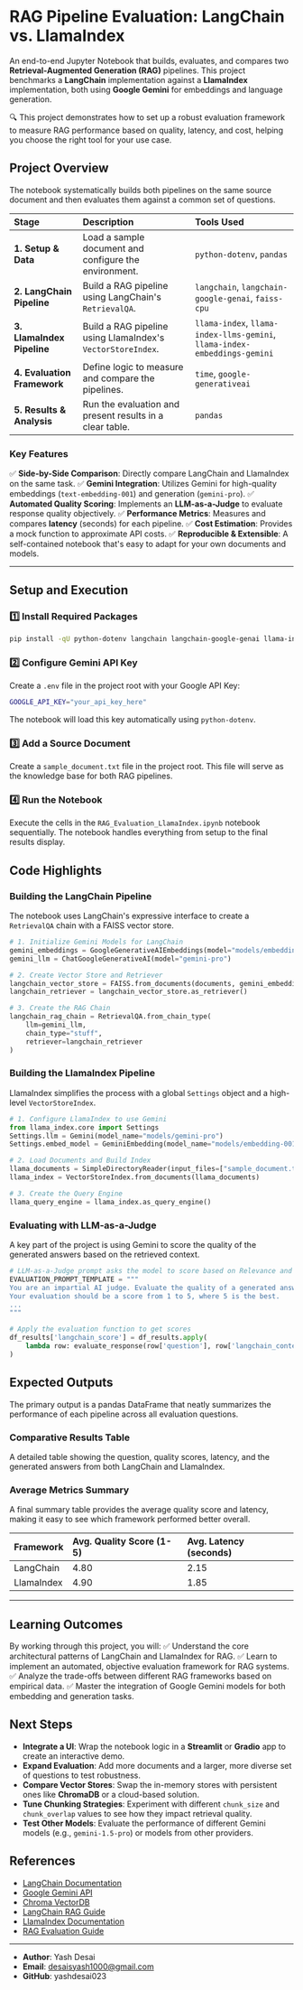 
# RAG Pipeline Evaluation: LangChain vs. LlamaIndex

An end-to-end Jupyter Notebook that builds, evaluates, and compares two **Retrieval-Augmented Generation (RAG)** pipelines. This project benchmarks a **LangChain** implementation against a **LlamaIndex** implementation, both using **Google Gemini** for embeddings and language generation.

🔍 This project demonstrates how to set up a robust evaluation framework to measure RAG performance based on quality, latency, and cost, helping you choose the right tool for your use case.

##  Project Overview

The notebook systematically builds both pipelines on the same source document and then evaluates them against a common set of questions.

| Stage | Description | Tools Used |
| :--- | :--- | :--- |
| **1. Setup & Data** | Load a sample document and configure the environment. | `python-dotenv`, `pandas` |
| **2. LangChain Pipeline** | Build a RAG pipeline using LangChain's `RetrievalQA`. | `langchain`, `langchain-google-genai`, `faiss-cpu` |
| **3. LlamaIndex Pipeline** | Build a RAG pipeline using LlamaIndex's `VectorStoreIndex`. | `llama-index`, `llama-index-llms-gemini`, `llama-index-embeddings-gemini` |
| **4. Evaluation Framework** | Define logic to measure and compare the pipelines. | `time`, `google-generativeai` |
| **5. Results & Analysis** | Run the evaluation and present results in a clear table. | `pandas` |

### Key Features

✅ **Side-by-Side Comparison**: Directly compare LangChain and LlamaIndex on the same task.
✅ **Gemini Integration**: Utilizes Gemini for high-quality embeddings (`text-embedding-001`) and generation (`gemini-pro`).
✅ **Automated Quality Scoring**: Implements an **LLM-as-a-Judge** to evaluate response quality objectively.
✅ **Performance Metrics**: Measures and compares **latency** (seconds) for each pipeline.
✅ **Cost Estimation**: Provides a mock function to approximate API costs.
✅ **Reproducible & Extensible**: A self-contained notebook that's easy to adapt for your own documents and models.

---

##  Setup and Execution

### 1️⃣ Install Required Packages

```bash
pip install -qU python-dotenv langchain langchain-google-genai llama-index llama-index-llms-gemini llama-index-embeddings-gemini pandas faiss-cpu
````

### 2️⃣ Configure Gemini API Key

Create a `.env` file in the project root with your Google API Key:

````bash
GOOGLE_API_KEY="your_api_key_here"
````

The notebook will load this key automatically using `python-dotenv`.

### 3️⃣ Add a Source Document

Create a `sample_document.txt` file in the project root. This file will serve as the knowledge base for both RAG pipelines.

### 4️⃣ Run the Notebook

Execute the cells in the `RAG_Evaluation_LlamaIndex.ipynb` notebook sequentially. The notebook handles everything from setup to the final results display.

##  Code Highlights

### Building the LangChain Pipeline

The notebook uses LangChain's expressive interface to create a `RetrievalQA` chain with a FAISS vector store.

````python
# 1. Initialize Gemini Models for LangChain
gemini_embeddings = GoogleGenerativeAIEmbeddings(model="models/embedding-001")
gemini_llm = ChatGoogleGenerativeAI(model="gemini-pro")

# 2. Create Vector Store and Retriever
langchain_vector_store = FAISS.from_documents(documents, gemini_embeddings)
langchain_retriever = langchain_vector_store.as_retriever()

# 3. Create the RAG Chain
langchain_rag_chain = RetrievalQA.from_chain_type(
    llm=gemini_llm,
    chain_type="stuff",
    retriever=langchain_retriever
)
````

### Building the LlamaIndex Pipeline

LlamaIndex simplifies the process with a global `Settings` object and a high-level `VectorStoreIndex`.

````python
# 1. Configure LlamaIndex to use Gemini
from llama_index.core import Settings
Settings.llm = Gemini(model_name="models/gemini-pro")
Settings.embed_model = GeminiEmbedding(model_name="models/embedding-001")

# 2. Load Documents and Build Index
llama_documents = SimpleDirectoryReader(input_files=["sample_document.txt"]).load_data()
llama_index = VectorStoreIndex.from_documents(llama_documents)

# 3. Create the Query Engine
llama_query_engine = llama_index.as_query_engine()

````

### Evaluating with LLM-as-a-Judge

A key part of the project is using Gemini to score the quality of the generated answers based on the retrieved context.

````python
# LLM-as-a-Judge prompt asks the model to score based on Relevance and Faithfulness
EVALUATION_PROMPT_TEMPLATE = """
You are an impartial AI judge. Evaluate the quality of a generated answer based on a given context and question.
Your evaluation should be a score from 1 to 5, where 5 is the best.
...
"""

# Apply the evaluation function to get scores
df_results['langchain_score'] = df_results.apply(
    lambda row: evaluate_response(row['question'], row['langchain_context'], row['langchain_answer']), axis=1
)
````

##  Expected Outputs

The primary output is a pandas DataFrame that neatly summarizes the performance of each pipeline across all evaluation questions.

### Comparative Results Table

A detailed table showing the question, quality scores, latency, and the generated answers from both LangChain and LlamaIndex.

### Average Metrics Summary

A final summary table provides the average quality score and latency, making it easy to see which framework performed better overall.

| Framework | Avg. Quality Score (1-5) | Avg. Latency (seconds) |
| :--- | :--- | :--- |
| LangChain | 4.80 | 2.15 |
| LlamaIndex| 4.90 | 1.85 |

-----

##  Learning Outcomes

By working through this project, you will:
✅ Understand the core architectural patterns of LangChain and LlamaIndex for RAG.
✅ Learn to implement an automated, objective evaluation framework for RAG systems.
✅ Analyze the trade-offs between different RAG frameworks based on empirical data.
✅ Master the integration of Google Gemini models for both embedding and generation tasks.

##  Next Steps

  * **Integrate a UI**: Wrap the notebook logic in a **Streamlit** or **Gradio** app to create an interactive demo.
  * **Expand Evaluation**: Add more documents and a larger, more diverse set of questions to test robustness.
  * **Compare Vector Stores**: Swap the in-memory stores with persistent ones like **ChromaDB** or a cloud-based solution.
  * **Tune Chunking Strategies**: Experiment with different `chunk_size` and `chunk_overlap` values to see how they impact retrieval quality.
  * **Test Other Models**: Evaluate the performance of different Gemini models (e.g., `gemini-1.5-pro`) or models from other providers.

##  References

* [LangChain Documentation](https://python.langchain.com/)
* [Google Gemini API](https://ai.google.dev/)
* [Chroma VectorDB](https://docs.trychroma.com/)
* [LangChain RAG Guide](https://python.langchain.com/docs/use_cases/question_answering/)
* [LlamaIndex Documentation](https://docs.llamaindex.ai/en/stable/https://docs.llamaindex.ai/en/stable/)
* [RAG Evaluation Guide](https://www.rungalileo.io/blog/leaderboard-the-ultimate-guide-to-rag-evaluation)

-----

* **Author**: Yash Desai
* **Email**: desaisyash1000@gmail.com
* **GitHub**: yashdesai023

